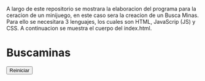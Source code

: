 A largo de este repositorio se mostrara la elaboracion del programa para la ceracion de un minijuego, en este caso sera la creacion de un Busca Minas.
Para ello se necesitara 3 lenguajes, los cuales son HTML, JavaScrip (JS) y CSS.
A continuacion se muestra el cuerpo del index.html.
<!DOCTYPE html>
<html lang="es">
<head>
    <meta charset="utf-8">
    <meta name="viewport" content="width=device-width, initial-scale=1.0">
    <link rel="stylesheet" href="estilo.css">
    <title>Buscaminas</title>
</head>
<body>
    <h1>Buscaminas</h1>
    <div id="mensaje"></div>
    <div id="tablero" class="tablero"></div>
    <button class="Boton_Reinicio" onclick="reiniciarJuego()">Reiniciar</button>
</body>
</html>
